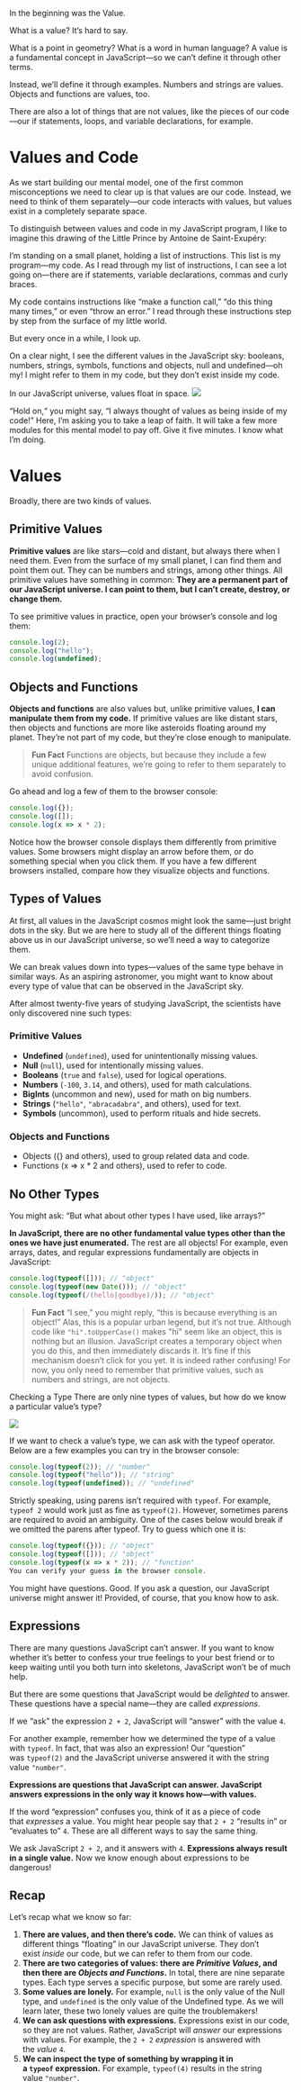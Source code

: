 In the beginning was the Value.

What is a value? It’s hard to say.

What is a point in geometry? What is a word in human language? A value is a fundamental concept in JavaScript—so we can’t define it through other terms.

Instead, we’ll define it through examples. Numbers and strings are values. Objects and functions are values, too.

There are also a lot of things that are not values, like the pieces of our code—our if statements, loops, and variable declarations, for example.

# Values and Code
As we start building our mental model, one of the first common misconceptions we need to clear up is that values are our code. Instead, we need to think of them separately—our code interacts with values, but values exist in a completely separate space.

To distinguish between values and code in my JavaScript program, I like to imagine this drawing of the Little Prince by Antoine de Saint-Exupéry:

I’m standing on a small planet, holding a list of instructions. This list is my program—my code. As I read through my list of instructions, I can see a lot going on—there are if statements, variable declarations, commas and curly braces.

My code contains instructions like “make a function call,” “do this thing many times,” or even “throw an error.” I read through these instructions step by step from the surface of my little world.

But every once in a while, I look up.

On a clear night, I see the different values in the JavaScript sky: booleans, numbers, strings, symbols, functions and objects, null and undefined—oh my! I might refer to them in my code, but they don’t exist inside my code.

In our JavaScript universe, values float in space.
![](Media%20Files/Pasted%20image%2020221219155608.png)

“Hold on,“ you might say, “I always thought of values as being inside of my code!” Here, I’m asking you to take a leap of faith. It will take a few more modules for this mental model to pay off. Give it five minutes. I know what I’m doing.

# Values

Broadly, there are two kinds of values.

## Primitive Values

**Primitive values** are like stars—cold and distant, but always there when I need them. Even from the surface of my small planet, I can find them and point them out. They can be numbers and strings, among other things. All primitive values have something in common: **They are a permanent part of our JavaScript universe. I can point to them, but I can’t create, destroy, or change them.**

To see primitive values in practice, open your browser’s console and log them:

```js
console.log(2);
console.log("hello");
console.log(undefined);
```

## Objects and Functions

**Objects and functions** are also values but, unlike primitive values, **I can manipulate them from my code.** If primitive values are like distant stars, then objects and functions are more like asteroids floating around my planet. They’re not part of my code, but they’re close enough to manipulate.

>**Fun Fact**
>Functions are objects, but because they include a few unique additional features, we’re going to refer to them separately to avoid confusion.

Go ahead and log a few of them to the browser console:

```js
console.log({});
console.log([]);
console.log(x => x * 2);
```

Notice how the browser console displays them differently from primitive values. Some browsers might display an arrow before them, or do something special when you click them. If you have a few different browsers installed, compare how they visualize objects and functions.

## Types of Values

At first, all values in the JavaScript cosmos might look the same—just bright dots in the sky. But we are here to study all of the different things floating above us in our JavaScript universe, so we’ll need a way to categorize them.

We can break values down into types—values of the same type behave in similar ways. As an aspiring astronomer, you might want to know about every type of value that can be observed in the JavaScript sky.

After almost twenty-five years of studying JavaScript, the scientists have only discovered nine such types:

### Primitive Values
 -   **Undefined** (`undefined`), used for unintentionally missing values.
 -   **Null** (`null`), used for intentionally missing values.
 -   **Booleans** (`true` and `false`), used for logical operations.
 -   **Numbers** (`-100`, `3.14`, and others), used for math calculations.
 -   **BigInts** (uncommon and new), used for math on big numbers.
 -   **Strings** (`"hello"`, `"abracadabra"`, and others), used for text.
 -   **Symbols** (uncommon), used to perform rituals and hide secrets.

### Objects and Functions
 -   Objects ({} and others), used to group related data and code.
 -   Functions (x => x * 2 and others), used to refer to code.


## No Other Types

You might ask: “But what about other types I have used, like arrays?”

**In JavaScript, there are no other fundamental value types other than the ones we have just enumerated.** The rest are all objects! For example, even arrays, dates, and regular expressions fundamentally are objects in JavaScript:
```js
console.log(typeof([])); // "object"
console.log(typeof(new Date())); // "object"
console.log(typeof(/(hello|goodbye)/)); // "object"
```

>**Fun Fact**
>“I see,” you might reply, “this is because everything is an object!” Alas, this is a popular urban legend, but it’s not true.
>Although code like `"hi".toUpperCase()` makes "hi" seem like an object, this is nothing but an illusion. JavaScript creates a temporary object when you do this, and then immediately discards it. It’s fine if this mechanism doesn’t click for you yet. It is indeed rather confusing!
>For now, you only need to remember that primitive values, such as numbers and strings, are not objects.

Checking a Type
There are only nine types of values, but how do we know a particular value’s type?

![](Media%20Files/Pasted%20image%2020221219172011.png)

If we want to check a value’s type, we can ask with the typeof operator. Below are a few examples you can try in the browser console:

```js
console.log(typeof(2)); // "number"
console.log(typeof("hello")); // "string"
console.log(typeof(undefined)); // "undefined"
```

Strictly speaking, using parens isn’t required with `typeof`. For example, `typeof 2` would work just as fine as `typeof(2)`. However, sometimes parens are required to avoid an ambiguity. One of the cases below would break if we omitted the parens after typeof. Try to guess which one it is:
```js
console.log(typeof({})); // "object"
console.log(typeof([])); // "object"
console.log(typeof(x => x * 2)); // "function"
You can verify your guess in the browser console.
```
You might have questions. Good. If you ask a question, our JavaScript universe might answer it! Provided, of course, that you know how to ask.

## Expressions

There are many questions JavaScript can’t answer. If you want to know whether it’s better to confess your true feelings to your best friend or to keep waiting until you both turn into skeletons, JavaScript won’t be of much help.

But there are some questions that JavaScript would be _delighted_ to answer. These questions have a special name—they are called _expressions_.

If we “ask” the expression `2 + 2`, JavaScript will “answer” with the value `4`.

For another example, remember how we determined the type of a value with `typeof`. In fact, that was also an expression! Our “question” was `typeof(2)` and the JavaScript universe answered it with the string value `"number"`.

**Expressions are questions that JavaScript can answer. JavaScript answers expressions in the only way it knows how—with values.**

If the word “expression” confuses you, think of it as a piece of code that _expresses_ a value. You might hear people say that `2 + 2` “results in” or “evaluates to” `4`. These are all different ways to say the same thing.

We ask JavaScript `2 + 2`, and it answers with `4`. **Expressions always result in a single value.** Now we know enough about expressions to be dangerous!

## Recap

Let’s recap what we know so far:

1.  **There are values, and then there’s code.** We can think of values as different things “floating” in our JavaScript universe. They don’t exist _inside_ our code, but we can refer to them from our code.
2.  **There are two categories of values: there are _Primitive Values_, and then there are _Objects and Functions_.** In total, there are nine separate types. Each type serves a specific purpose, but some are rarely used.
3.  **Some values are lonely.** For example, `null` is the only value of the Null type, and `undefined` is the only value of the Undefined type. As we will learn later, these two lonely values are quite the troublemakers!
4.  **We can ask questions with expressions.** Expressions exist in our code, so they are not values. Rather, JavaScript will _answer_ our expressions with values. For example, the `2 + 2` _expression_ is answered with the _value_ `4`.
5.  **We can inspect the type of something by wrapping it in a `typeof` expression.** For example, `typeof(4)` results in the string value `"number"`.